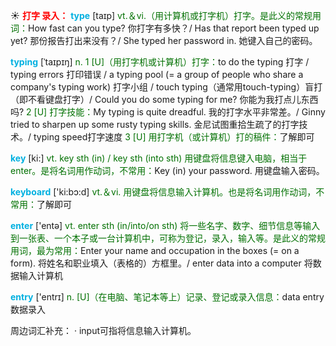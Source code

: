 ☀ <font color="red">**打字 录入：**</font>
<font color="sky blue">**type**</font> [taɪp] 
<font color="rgb(227, 108, 9)">vt.＆vi.（用计算机或打字机）打字。是此义的常规用词：</font>How fast can you type? 你打字有多快？/ Has that report been typed up yet? 那份报告打出来没有？/ She typed her password in. 她键入自己的密码。
           
<font color="sky blue">**typing**</font> [ˈtaɪpɪŋ]
<font color="rgb(227, 108, 9)">n. 1 [U]（用打字机或计算机）打字：</font>to do the typing 打字 / typing errors 打印错误 / a typing pool (= a group of people who share a company's typing work) 打字小组 / touch typing（通常用touch-typing）盲打（即不看键盘打字）/ Could you do some typing for me? 你能为我打点儿东西吗? <font color="rgb(227, 108, 9)">2 [U] 打字技能：</font>My typing is quite dreadful. 我的打字水平非常差。/ Ginny tried to sharpen up some rusty typing skills. 金尼试图重拾生疏了的打字技术。/ typing speed打字速度 <font color="rgb(227, 108, 9)">3 [U] 用打字机（或计算机）打的稿件：</font>了解即可

<font color="sky blue">**key**</font> [ki:] 
<font color="rgb(227, 108, 9)">vt. key sth (in) / key sth (into sth) 用键盘将信息键入电脑，相当于enter。是将名词用作动词，不常用：</font>Key (in) your password. 用键盘输入密码。

<font color="sky blue">**keyboard**</font> ['ki:bɔ:d] 
<font color="rgb(227, 108, 9)">vt.＆vi. 用键盘将信息输入计算机。也是将名词用作动词，不常用：</font>了解即可

<font color="sky blue">**enter**</font> ['entə] 
<font color="rgb(227, 108, 9)">vt. enter sth (in/into/on sth) 将一些名字、数字、细节信息等输入到一张表、一个本子或一台计算机中，可称为登记，录入，输入等。是此义的常规用词，最为常用：</font>Enter your name and occupation in the boxes (= on a form). 将姓名和职业填入（表格的）方框里。/ enter data into a computer 将数据输入计算机
           
<font color="sky blue">**entry**</font> ['entrɪ] 
<font color="rgb(227, 108, 9)">n. [U]（在电脑、笔记本等上）记录、登记或录入信息：</font>data entry 数据录入

周边词汇补充：
· input可指将信息输入计算机。